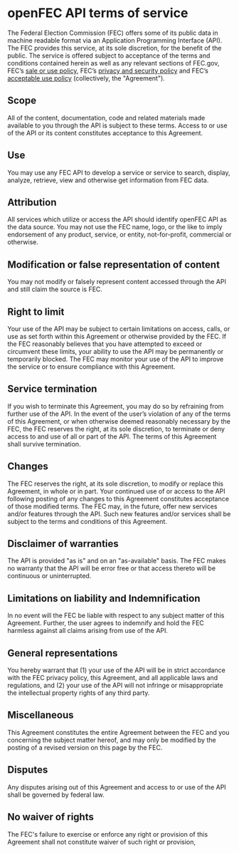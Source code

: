 # openFEC API terms of service

The Federal Election Commission (FEC) offers some of its public data in machine readable format via an Application Programming Interface (API). The FEC provides this service, at its sole discretion, for the benefit of the public. The service is offered subject to acceptance of the terms and conditions contained herein as well as any relevant sections of FEC.gov, FEC’s [sale or use policy](https://www.fec.gov/updates/sale-or-use-contributor-information/), FEC’s [privacy and security policy](https://www.fec.gov/about/privacy-and-security-policy/) and FEC’s [acceptable use policy](https://github.com/fecgov/FEC/blob/master/ACCEPTABLE-USE-POLICY.md) (collectively, the "Agreement").

## Scope
All of the content, documentation, code and related materials made available to you through the API is subject to these terms. Access to or use of the API or its content constitutes acceptance to this Agreement.

## Use
You may use any FEC API to develop a service or service to search, display, analyze, retrieve, view and otherwise get information from FEC data.

## Attribution
All services which utilize or access the API should identify openFEC API as the data source. You may not use the FEC name, logo, or the like to imply endorsement of any product, service, or entity, not-for-profit, commercial or otherwise.

## Modification or false representation of content
You may not modify or falsely represent content accessed through the API and still claim the source is FEC.

## Right to limit
Your use of the API may be subject to certain limitations on access, calls, or use as set forth within this Agreement or otherwise provided by the FEC. If the FEC reasonably believes that you have attempted to exceed or circumvent these limits, your ability to use the API may be permanently or temporarily blocked. The FEC may monitor your use of the API to improve the service or to ensure compliance with this Agreement.

## Service termination
If you wish to terminate this Agreement, you may do so by refraining from further use of the API. In the event of the user’s violation of any of the terms of this Agreement, or when otherwise deemed reasonably necessary by the FEC, the FEC reserves the right, at its sole discretion,  to terminate or deny access to and use of all or part of the API. The terms of this Agreement shall survive termination. 

## Changes
The FEC reserves the right, at its sole discretion, to modify or replace this Agreement, in whole or in part. Your continued use of or access to the API following posting of any changes to this Agreement constitutes acceptance of those modified terms. The FEC may, in the future, offer new services and/or features through the API. Such new features and/or services shall be subject to the terms and conditions of this Agreement.

## Disclaimer of warranties
The API is provided "as is" and on an "as-available" basis. The FEC makes no warranty that the API will be error free or that access thereto will be continuous or uninterrupted.

## Limitations on liability and Indemnification
In no event will the FEC be liable with respect to any subject matter of this Agreement. Further, the user agrees to indemnify and hold the FEC harmless against all claims arising from use of the API.

## General representations
You hereby warrant that (1) your use of the API will be in strict accordance with the FEC privacy policy, this Agreement, and all applicable laws and regulations, and (2) your use of the API will not infringe or misappropriate the intellectual property rights of any third party.

## Miscellaneous
This Agreement constitutes the entire Agreement between the FEC and you concerning the subject matter hereof, and may only be modified by the posting of a revised version on this page by the FEC.

## Disputes
Any disputes arising out of this Agreement and access to or use of the API shall be governed by federal law.

## No waiver of rights
The FEC's failure to exercise or enforce any right or provision of this Agreement shall not constitute waiver of such right or provision,
